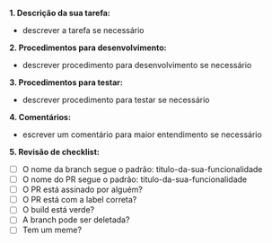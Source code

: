 **1. Descrição da sua tarefa:**
- descrever a tarefa se necessário

**2. Procedimentos para desenvolvimento:**
- descrever procedimento para desenvolvimento se necessário

**3. Procedimentos para testar:**
- descrever procedimento para testar se necessário

**4. Comentários:**
- escrever um comentário para maior entendimento se necessário

**5. Revisão de checklist:**
- [ ] O nome da branch segue o padrão: titulo-da-sua-funcionalidade
- [ ] O nome do PR segue o padrão: titulo-da-sua-funcionalidade
- [ ] O PR está assinado por alguém?
- [ ] O PR está com a label correta?
- [ ] O build está verde?
- [ ] A branch pode ser deletada?
- [ ] Tem um meme?